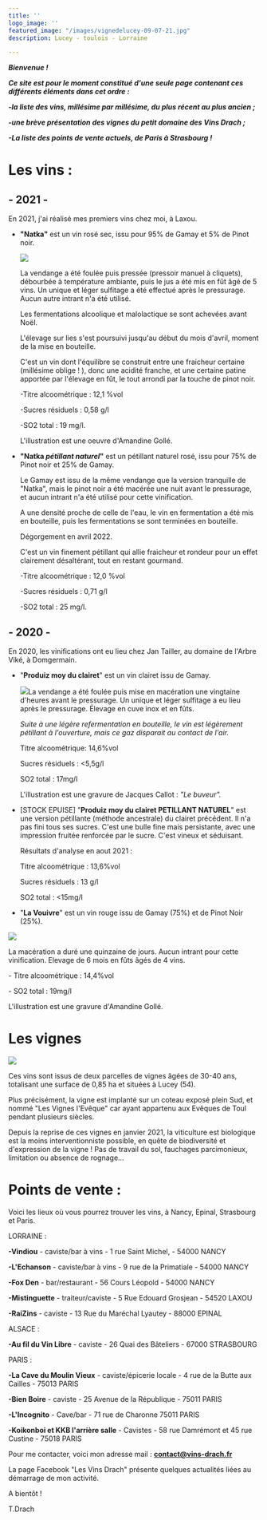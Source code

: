 ```yaml
---
title: ''
logo_image: ''
featured_image: "/images/vignedelucey-09-07-21.jpg"
description: Lucey - toulois - Lorraine

---
```

**_Bienvenue !_**

**_Ce site est pour le moment constitué d'une seule page contenant ces différents éléments dans cet ordre :_**

**_-la liste des vins, millésime par millésime, du plus récent au plus ancien ;_**

**_-une brève présentation des vignes du petit domaine des Vins Drach ;_**

**_-La liste des points de vente actuels, de Paris à Strasbourg !_**

# **Les vins :**

## -   2021   -

En 2021, j'ai réalisé mes premiers vins chez moi, à Laxou.

* **"Natka"** est un vin rosé sec, issu pour 95% de Gamay et 5% de Pinot noir.

  ![](/images/natka.jpg)

  La vendange a été foulée puis pressée (pressoir manuel à cliquets), débourbée à température ambiante, puis le jus a été mis en fût âgé de 5 vins. Un unique et léger sulfitage a été effectué après le pressurage. Aucun autre intrant n'a été utilisé.

  Les fermentations alcoolique et malolactique se sont achevées avant Noël.

  L'élevage sur lies s'est poursuivi jusqu'au début du mois d'avril, moment de la mise en bouteille.

  C'est un vin dont l'équilibre se construit entre une fraicheur certaine (millésime oblige ! ), donc une acidité franche, et une certaine patine apportée par l'élevage en fût, le tout arrondi par la touche de pinot noir.

  \-Titre alcoométrique : 12,1 %vol

  \-Sucres résiduels : 0,58 g/l

  \-SO2 total : 19 mg/l.

  L'illustration est une oeuvre d'Amandine Gollé.
* **"Natka _pétillant naturel_"** est un pétillant naturel rosé, issu pour 75% de Pinot noir et 25% de Gamay.

  Le Gamay est issu de la même vendange que la version tranquille de "Natka", mais le pinot noir a été macérée une nuit avant le pressurage, et aucun intrant n'a été utilisé pour cette vinification.

  A une densité proche de celle de l'eau, le vin en fermentation a été mis en bouteille, puis les fermentations se sont terminées en bouteille.

  Dégorgement en avril 2022.

  C'est un vin finement pétillant qui allie fraicheur et rondeur pour un effet clairement désaltérant, tout en restant gourmand.

  \-Titre alcoométrique : 12,0 %vol

  \-Sucres résiduels : 0,71 g/l

  \-SO2 total : 25 mg/l.

## -   2020   -

En 2020, les vinifications ont eu lieu chez Jan Tailler, au domaine de l'Arbre Viké, à Domgermain.

* "**Produiz moy du clairet**" est un vin clairet issu de Gamay.

  ![](images/clairet-test-3.jpg)La vendange a été foulée puis mise en macération une vingtaine d'heures avant le pressurage. Un unique et léger sulfitage a eu lieu après le pressurage. Élevage en cuve inox et en fûts.

  _Suite à une légère refermentation en bouteille, le vin est légèrement pétillant à l'ouverture, mais ce gaz disparait au contact de l'air._

  Titre alcoométrique: 14,6%vol

  Sucres résiduels : <5,5g/l

  SO2 total : 17mg/l

  L'illustration est une gravure de Jacques Callot : _"Le buveur"._
* \[STOCK EPUISE\] "**Produiz moy du clairet PETILLANT NATUREL**" est une version pétillante (méthode ancestrale) du clairet précédent. Il n'a pas fini tous ses sucres. C'est une bulle fine mais persistante, avec une impression fruitée renforcée par le sucre. C'est vineux et séduisant.

  Résultats d'analyse en aout 2021 :

  Titre alcoométrique : 13,6%vol

  Sucres résiduels : 13 g/l

  SO2 total : <15mg/l
* "**La Vouivre**" est un vin rouge issu de Gamay (75%) et de Pinot Noir (25%).

![](images/la-vouivre_test4-2.jpg)

 La macération a duré une quinzaine de jours. Aucun intrant pour cette vinification. Elevage de 6 mois en fûts âgés de 4 vins.

\- Titre alcoométrique : 14,4%vol

\- SO2 total : 19mg/l

L'illustration est une gravure d'Amandine Gollé.

# Les vignes

![](/images/img_20220530_173502093-compresse.jpg)

Ces vins sont issus de deux parcelles de vignes âgées de 30-40 ans, totalisant une surface de 0,85 ha et situées à Lucey (54).

Plus précisément, la vigne est implanté sur un coteau exposé plein Sud, et nommé "Les Vignes l'Evêque" car ayant appartenu aux Evêques de Toul pendant plusieurs siècles.

Depuis la reprise de ces vignes en janvier 2021, la viticulture est biologique est la moins interventionniste possible, en quête de biodiversité et d'expression de la vigne ! Pas de travail du sol, fauchages parcimonieux, limitation ou absence de rognage...

# Points de vente :

Voici les lieux où vous pourrez trouver les vins, à Nancy,  Epinal, Strasbourg et Paris.

LORRAINE : 

**-Vindiou** - caviste/bar à vins - 1 rue Saint Michel, - 54000 NANCY

**-L'Echanson** - caviste/bar à vins - 9 rue de la Primatiale - 54000 NANCY

**-Fox Den** - bar/restaurant - 56 Cours Léopold - 54000 NANCY

**-Mistinguette** - traiteur/caviste - 5 Rue Edouard Grosjean - 54520 LAXOU

**-RaiZins** - caviste - 13 Rue du Maréchal Lyautey - 88000 EPINAL

ALSACE : 

**-Au fil du Vin Libre** - caviste - 26 Quai des Bâteliers - 67000 STRASBOURG

PARIS : 

**-La Cave du Moulin Vieux** - caviste/épicerie locale - 4 rue de la Butte aux Cailles - 75013 PARIS

**-Bien Boire** - caviste - 25 Avenue de la République - 75011 PARIS

**-L'Incognito** - Cave/bar - 71 rue de Charonne 75011 PARIS

**-Koikonboi et KKB l'arrière salle** - Cavistes - 58 rue Damrémont et 45 rue Custine - 75018 PARIS

Pour me contacter, voici mon adresse mail : [**contact@vins-drach.fr**](mailto:contact@vins-drach.fr)

La page Facebook "Les Vins Drach" présente quelques actualités liées au démarrage de mon activité.

A bientôt !

T.Drach